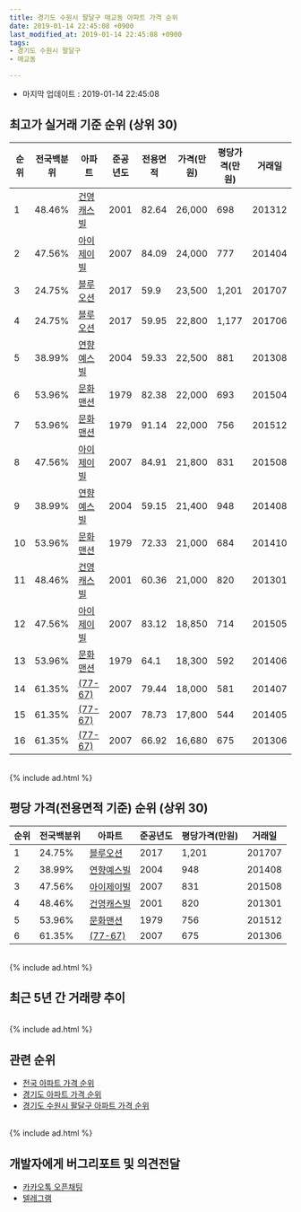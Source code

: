 ```yaml
---
title: 경기도 수원시 팔달구 매교동 아파트 가격 순위
date: 2019-01-14 22:45:08 +0900
last_modified_at: 2019-01-14 22:45:08 +0900
tags:
- 경기도 수원시 팔달구
- 매교동

---
```


* 마지막 업데이트 : 2019-01-14 22:45:08

## 최고가 실거래 기준 순위 (상위 30)


|순위|전국백분위|아파트|준공년도|전용면적|가격(만원)|평당가격(만원)|거래일|
|---|---|---|---|---|---|---|---|
|1|48.46%|[건영캐스빌](https://search.naver.com/search.naver?query=%EA%B2%BD%EA%B8%B0%EB%8F%84+%EC%88%98%EC%9B%90%EC%8B%9C+%ED%8C%94%EB%8B%AC%EA%B5%AC+%EB%A7%A4%EA%B5%90%EB%8F%99+%EA%B1%B4%EC%98%81%EC%BA%90%EC%8A%A4%EB%B9%8C)|2001|82.64|26,000|698|201312|
|2|47.56%|[아이제이빌](https://search.naver.com/search.naver?query=%EA%B2%BD%EA%B8%B0%EB%8F%84+%EC%88%98%EC%9B%90%EC%8B%9C+%ED%8C%94%EB%8B%AC%EA%B5%AC+%EB%A7%A4%EA%B5%90%EB%8F%99+%EC%95%84%EC%9D%B4%EC%A0%9C%EC%9D%B4%EB%B9%8C)|2007|84.09|24,000|777|201404|
|3|24.75%|[블루오션](https://search.naver.com/search.naver?query=%EA%B2%BD%EA%B8%B0%EB%8F%84+%EC%88%98%EC%9B%90%EC%8B%9C+%ED%8C%94%EB%8B%AC%EA%B5%AC+%EB%A7%A4%EA%B5%90%EB%8F%99+%EB%B8%94%EB%A3%A8%EC%98%A4%EC%85%98)|2017|59.9|23,500|1,201|201707|
|4|24.75%|[블루오션](https://search.naver.com/search.naver?query=%EA%B2%BD%EA%B8%B0%EB%8F%84+%EC%88%98%EC%9B%90%EC%8B%9C+%ED%8C%94%EB%8B%AC%EA%B5%AC+%EB%A7%A4%EA%B5%90%EB%8F%99+%EB%B8%94%EB%A3%A8%EC%98%A4%EC%85%98)|2017|59.95|22,800|1,177|201706|
|5|38.99%|[연향예스빌](https://search.naver.com/search.naver?query=%EA%B2%BD%EA%B8%B0%EB%8F%84+%EC%88%98%EC%9B%90%EC%8B%9C+%ED%8C%94%EB%8B%AC%EA%B5%AC+%EB%A7%A4%EA%B5%90%EB%8F%99+%EC%97%B0%ED%96%A5%EC%98%88%EC%8A%A4%EB%B9%8C)|2004|59.33|22,500|881|201308|
|6|53.96%|[문화맨션](https://search.naver.com/search.naver?query=%EA%B2%BD%EA%B8%B0%EB%8F%84+%EC%88%98%EC%9B%90%EC%8B%9C+%ED%8C%94%EB%8B%AC%EA%B5%AC+%EB%A7%A4%EA%B5%90%EB%8F%99+%EB%AC%B8%ED%99%94%EB%A7%A8%EC%85%98)|1979|82.38|22,000|693|201504|
|7|53.96%|[문화맨션](https://search.naver.com/search.naver?query=%EA%B2%BD%EA%B8%B0%EB%8F%84+%EC%88%98%EC%9B%90%EC%8B%9C+%ED%8C%94%EB%8B%AC%EA%B5%AC+%EB%A7%A4%EA%B5%90%EB%8F%99+%EB%AC%B8%ED%99%94%EB%A7%A8%EC%85%98)|1979|91.14|22,000|756|201512|
|8|47.56%|[아이제이빌](https://search.naver.com/search.naver?query=%EA%B2%BD%EA%B8%B0%EB%8F%84+%EC%88%98%EC%9B%90%EC%8B%9C+%ED%8C%94%EB%8B%AC%EA%B5%AC+%EB%A7%A4%EA%B5%90%EB%8F%99+%EC%95%84%EC%9D%B4%EC%A0%9C%EC%9D%B4%EB%B9%8C)|2007|84.91|21,800|831|201508|
|9|38.99%|[연향예스빌](https://search.naver.com/search.naver?query=%EA%B2%BD%EA%B8%B0%EB%8F%84+%EC%88%98%EC%9B%90%EC%8B%9C+%ED%8C%94%EB%8B%AC%EA%B5%AC+%EB%A7%A4%EA%B5%90%EB%8F%99+%EC%97%B0%ED%96%A5%EC%98%88%EC%8A%A4%EB%B9%8C)|2004|59.15|21,400|948|201408|
|10|53.96%|[문화맨션](https://search.naver.com/search.naver?query=%EA%B2%BD%EA%B8%B0%EB%8F%84+%EC%88%98%EC%9B%90%EC%8B%9C+%ED%8C%94%EB%8B%AC%EA%B5%AC+%EB%A7%A4%EA%B5%90%EB%8F%99+%EB%AC%B8%ED%99%94%EB%A7%A8%EC%85%98)|1979|72.33|21,000|684|201410|
|11|48.46%|[건영캐스빌](https://search.naver.com/search.naver?query=%EA%B2%BD%EA%B8%B0%EB%8F%84+%EC%88%98%EC%9B%90%EC%8B%9C+%ED%8C%94%EB%8B%AC%EA%B5%AC+%EB%A7%A4%EA%B5%90%EB%8F%99+%EA%B1%B4%EC%98%81%EC%BA%90%EC%8A%A4%EB%B9%8C)|2001|60.36|21,000|820|201301|
|12|47.56%|[아이제이빌](https://search.naver.com/search.naver?query=%EA%B2%BD%EA%B8%B0%EB%8F%84+%EC%88%98%EC%9B%90%EC%8B%9C+%ED%8C%94%EB%8B%AC%EA%B5%AC+%EB%A7%A4%EA%B5%90%EB%8F%99+%EC%95%84%EC%9D%B4%EC%A0%9C%EC%9D%B4%EB%B9%8C)|2007|83.12|18,850|714|201505|
|13|53.96%|[문화맨션](https://search.naver.com/search.naver?query=%EA%B2%BD%EA%B8%B0%EB%8F%84+%EC%88%98%EC%9B%90%EC%8B%9C+%ED%8C%94%EB%8B%AC%EA%B5%AC+%EB%A7%A4%EA%B5%90%EB%8F%99+%EB%AC%B8%ED%99%94%EB%A7%A8%EC%85%98)|1979|64.1|18,300|592|201406|
|14|61.35%|[(77-67)](https://search.naver.com/search.naver?query=%EA%B2%BD%EA%B8%B0%EB%8F%84+%EC%88%98%EC%9B%90%EC%8B%9C+%ED%8C%94%EB%8B%AC%EA%B5%AC+%EB%A7%A4%EA%B5%90%EB%8F%99+%2877-67%29)|2007|79.44|18,000|581|201407|
|15|61.35%|[(77-67)](https://search.naver.com/search.naver?query=%EA%B2%BD%EA%B8%B0%EB%8F%84+%EC%88%98%EC%9B%90%EC%8B%9C+%ED%8C%94%EB%8B%AC%EA%B5%AC+%EB%A7%A4%EA%B5%90%EB%8F%99+%2877-67%29)|2007|78.73|17,800|544|201405|
|16|61.35%|[(77-67)](https://search.naver.com/search.naver?query=%EA%B2%BD%EA%B8%B0%EB%8F%84+%EC%88%98%EC%9B%90%EC%8B%9C+%ED%8C%94%EB%8B%AC%EA%B5%AC+%EB%A7%A4%EA%B5%90%EB%8F%99+%2877-67%29)|2007|66.92|16,680|675|201306|


<br>
{% include ad.html %}
<br>

## 평당 가격(전용면적 기준) 순위 (상위 30)


|순위|전국백분위|아파트|준공년도|평당가격(만원)|거래일|
|---|---|---|---|---|---|
|1|24.75%|[블루오션](https://search.naver.com/search.naver?query=%EA%B2%BD%EA%B8%B0%EB%8F%84+%EC%88%98%EC%9B%90%EC%8B%9C+%ED%8C%94%EB%8B%AC%EA%B5%AC+%EB%A7%A4%EA%B5%90%EB%8F%99+%EB%B8%94%EB%A3%A8%EC%98%A4%EC%85%98)|2017|1,201|201707|
|2|38.99%|[연향예스빌](https://search.naver.com/search.naver?query=%EA%B2%BD%EA%B8%B0%EB%8F%84+%EC%88%98%EC%9B%90%EC%8B%9C+%ED%8C%94%EB%8B%AC%EA%B5%AC+%EB%A7%A4%EA%B5%90%EB%8F%99+%EC%97%B0%ED%96%A5%EC%98%88%EC%8A%A4%EB%B9%8C)|2004|948|201408|
|3|47.56%|[아이제이빌](https://search.naver.com/search.naver?query=%EA%B2%BD%EA%B8%B0%EB%8F%84+%EC%88%98%EC%9B%90%EC%8B%9C+%ED%8C%94%EB%8B%AC%EA%B5%AC+%EB%A7%A4%EA%B5%90%EB%8F%99+%EC%95%84%EC%9D%B4%EC%A0%9C%EC%9D%B4%EB%B9%8C)|2007|831|201508|
|4|48.46%|[건영캐스빌](https://search.naver.com/search.naver?query=%EA%B2%BD%EA%B8%B0%EB%8F%84+%EC%88%98%EC%9B%90%EC%8B%9C+%ED%8C%94%EB%8B%AC%EA%B5%AC+%EB%A7%A4%EA%B5%90%EB%8F%99+%EA%B1%B4%EC%98%81%EC%BA%90%EC%8A%A4%EB%B9%8C)|2001|820|201301|
|5|53.96%|[문화맨션](https://search.naver.com/search.naver?query=%EA%B2%BD%EA%B8%B0%EB%8F%84+%EC%88%98%EC%9B%90%EC%8B%9C+%ED%8C%94%EB%8B%AC%EA%B5%AC+%EB%A7%A4%EA%B5%90%EB%8F%99+%EB%AC%B8%ED%99%94%EB%A7%A8%EC%85%98)|1979|756|201512|
|6|61.35%|[(77-67)](https://search.naver.com/search.naver?query=%EA%B2%BD%EA%B8%B0%EB%8F%84+%EC%88%98%EC%9B%90%EC%8B%9C+%ED%8C%94%EB%8B%AC%EA%B5%AC+%EB%A7%A4%EA%B5%90%EB%8F%99+%2877-67%29)|2007|675|201306|


<br>
{% include ad.html %}
<br>

## 최근 5년 간 거래량 추이


<div style="width:100%;">
    <canvas id="deal_progress" height="250"></canvas>
</div>

<script>
new Chart(document.getElementById("deal_progress"), {
    type: 'line',
    data: {
        labels: ['201401','201402','201403','201404','201405','201406','201407','201408','201409','201410','201411','201412','201501','201502','201503','201504','201505','201506','201507','201508','201509','201510','201511','201512','201601','201602','201603','201604','201605','201606','201607','201608','201609','201610','201611','201612','201701','201702','201703','201704','201705','201706','201707','201708','201709','201710','201711','201712','201801','201802','201803','201804','201805','201806','201807','201808','201809','201810','201811','201812','201901'],
        datasets: [{
            label: '실거래 수',
            pointRadius: 1,
            data: [0, 0, 6, 4, 2, 3, 3, 4, 3, 6, 4, 5, 3, 4, 5, 4, 1, 5, 6, 6, 3, 1, 4, 4, 0, 2, 3, 2, 4, 2, 4, 4, 4, 1, 3, 0, 3, 1, 2, 7, 3, 4, 7, 2, 7, 1, 4, 5, 2, 3, 4, 4, 5, 3, 1, 2, 2, 5, 2, 2, 0],
            borderColor: "rgba(255, 201, 14, 1)",
            backgroundColor: "rgba(255, 201, 14, 0.5)",
            fill: true,
        }]
    },
    options: {
        responsive: true,
        title: {
            display: true,
            text: '5년간 거래량 추이'
        },
        tooltips: {
            mode: 'index',
            intersect: false,
        },
        hover: {
            mode: 'nearest',
            intersect: true
        },
        scales: {
            xAxes: [{
                display: true,
                scaleLabel: {
                    display: true,
                    labelString: '년/월'
                }
            }],
            yAxes: [{
                display: true,
                ticks: {
                    suggestedMin: 0,
                },
                scaleLabel: {
                    display: true,
                    labelString: '실거래 수'
                }
            }]
        }
    }
});

</script>


<br>
{% include ad.html %}
<br>

## 관련 순위

- [전국 아파트 가격 순위](https://inasie.github.io/apt-ranking/전국)
- [경기도 아파트 가격 순위](https://inasie.github.io/apt-ranking/경기도)
- [경기도 수원시 팔달구 아파트 가격 순위](https://inasie.github.io/apt-ranking/경기도-수원시-팔달구)


<br>
{% include ad.html %}
<br>

## 개발자에게 버그리포트 및 의견전달

- [카카오톡 오픈채팅](https://open.kakao.com/o/gLJUAP4)
- [텔레그램](https://t.me/inasie)

